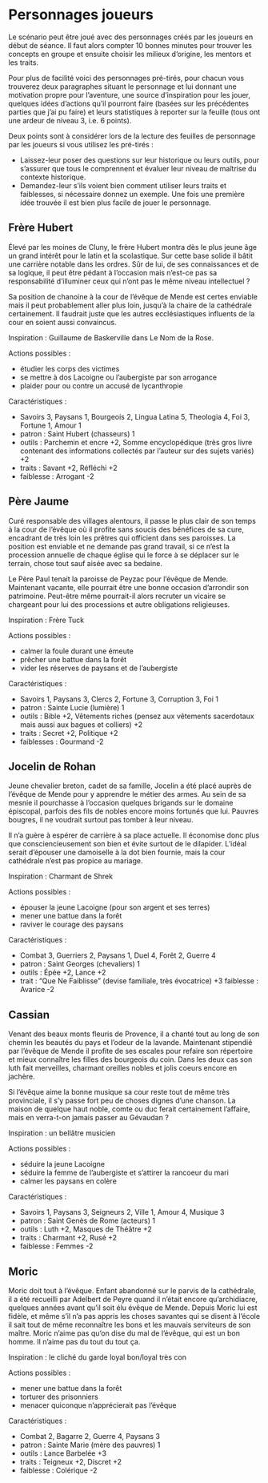 # Personnages joueurs

Le scénario peut être joué avec des personnages créés par les joueurs en début de séance. Il faut alors compter 10 bonnes minutes pour trouver les concepts en groupe et ensuite choisir les milieux d’origine, les mentors et les traits.

Pour plus de facilité voici des personnages pré-tirés, pour chacun vous trouverez deux paragraphes situant le personnage et lui donnant une motivation propre pour l’aventure, une source d’inspiration pour les jouer, quelques idées d’actions qu’il pourront faire (basées sur les précédentes parties que j’ai pu faire) et leurs statistiques à reporter sur la feuille (tous ont une ardeur de niveau 3, i.e. 6 points).

Deux points sont à considérer lors de la lecture des feuilles de personnage par les joueurs si vous utilisez les pré-tirés :

* Laissez-leur poser des questions sur leur historique ou leurs outils, pour s’assurer que tous le comprennent et évaluer leur niveau de maîtrise du contexte historique.
* Demandez-leur s’ils voient bien comment utiliser leurs traits et faiblesses, si nécessaire donnez un exemple. Une fois une première idée trouvée il est bien plus facile de jouer le personnage.

## Frère Hubert

Élevé par les moines de Cluny, le frère Hubert montra dès le plus jeune âge un grand intérêt pour le latin et la scolastique. Sur cette base solide il bâtit une carrière notable dans les ordres. Sûr de lui, de ses connaissances et de sa logique, il peut être pédant à l’occasion mais n’est-ce pas sa responsabilité d’illuminer ceux qui n’ont pas le même niveau intellectuel ?

Sa position de chanoine à la cour de l’évêque de Mende est certes enviable mais il peut probablement aller plus loin, jusqu’à la chaire de la cathédrale certainement. Il faudrait juste que les autres ecclésiastiques influents de la cour en soient aussi convaincus.

Inspiration : Guillaume de Baskerville dans Le Nom de la Rose.

Actions possibles :

* étudier les corps des victimes
* se mettre à dos Lacoigne ou l’aubergiste par son arrogance
* plaider pour ou contre un accusé de lycanthropie

Caractéristiques :

* Savoirs 3, Paysans 1, Bourgeois 2, Lingua Latina 5, Theologia 4, Foi 3, Fortune 1, Amour 1
* patron : Saint Hubert (chasseurs) 1
* outils : Parchemin et encre +2, Somme encyclopédique (très gros livre contenant des informations collectés par l’auteur sur des sujets variés) +2
* traits : Savant +2, Réfléchi +2
* faiblesse : Arrogant -2

## Père Jaume

Curé responsable des villages alentours, il passe le plus clair de son temps à la cour de l’évêque où il profite sans soucis des bénéfices de sa cure, encadrant de très loin les prêtres qui officient dans ses paroisses. La position est enviable et ne demande pas grand travail, si ce n’est la procession annuelle de chaque église qui le force à se déplacer sur le terrain, chose tout sauf aisée avec sa bedaine.

Le Père Paul tenait la paroisse de Peyzac pour l’évêque de Mende. Maintenant vacante, elle pourrait être une bonne occasion d’arrondir son patrimoine. Peut-être même pourrait-il alors recruter un vicaire se chargeant pour lui des processions et autre obligations religieuses.

Inspiration : Frère Tuck

Actions possibles :

* calmer la foule durant une émeute
* prêcher une battue dans la forêt
* vider les réserves de paysans et de l’aubergiste

Caractéristiques :

* Savoirs 1, Paysans 3, Clercs 2, Fortune 3, Corruption 3, Foi 1
* patron : Sainte Lucie (lumière) 1
* outils : Bible +2, Vêtements riches (pensez aux vêtements sacerdotaux mais aussi aux bagues et colliers) +2
* traits : Secret +2, Politique +2
* faiblesses : Gourmand -2

## Jocelin de Rohan

Jeune chevalier breton, cadet de sa famille, Jocelin a été placé auprès de l’évêque de Mende pour y apprendre le métier des armes. Au sein de sa mesnie il pourchasse à l’occasion quelques brigands sur le domaine épiscopal, parfois des fils de nobles encore moins fortunés que lui. Pauvres bougres, il ne voudrait surtout pas tomber à leur niveau.

Il n’a guère à espérer de carrière à sa place actuelle. Il économise donc plus que consciencieusement son bien et évite surtout de le dilapider. L’idéal serait d’épouser une damoiselle à la dot bien fournie, mais la cour cathédrale n’est pas propice au mariage.

Inspiration : Charmant de Shrek

Actions possibles :

* épouser la jeune Lacoigne (pour son argent et ses terres)
* mener une battue dans la forêt
* raviver le courage des paysans

Caractéristiques :

* Combat 3, Guerriers 2, Paysans 1, Duel 4, Forêt 2, Guerre 4
* patron : Saint Georges (chevaliers) 1
* outils : Épée +2, Lance +2
* trait : “Que Ne Faiblisse” (devise familiale, très évocatrice) +3
faiblesse : Avarice -2

## Cassian

Venant des beaux monts fleuris de Provence, il a chanté tout au long de son chemin les beautés du pays et l’odeur de la lavande. Maintenant stipendié par l’évêque de Mende il profite de ses escales pour refaire son répertoire et mieux connaître les filles des bourgeois du coin. Dans les deux cas son luth fait merveilles, charmant oreilles nobles et jolis coeurs encore en jachère.

Si l’évêque aime la bonne musique sa cour reste tout de même très provinciale, il s’y passe fort peu de choses dignes d’une chanson. La maison de quelque haut noble, comte ou duc ferait certainement l’affaire, mais en verra-t-on jamais passer au Gévaudan ?

Inspiration : un bellâtre musicien

Actions possibles :

* séduire la jeune Lacoigne
* séduire la femme de l’aubergiste et s’attirer la rancoeur du mari
* calmer les paysans en colère

Caractéristiques :

* Savoirs 1, Paysans 3, Seigneurs 2, Ville 1, Amour 4, Musique 3
* patron : Saint Genès de Rome (acteurs) 1
* outils : Luth +2, Masques de Théâtre +2
* traits : Charmant +2, Rusé +2
* faiblesse : Femmes -2

## Moric

Moric doit tout à l’évêque. Enfant abandonné sur le parvis de la cathédrale, il a été recueilli par Adelbert de Peyre quand il n’était encore qu’archidiacre, quelques années avant qu’il soit élu évêque de Mende. Depuis Moric lui est fidèle, et même s’il n’a pas appris les choses savantes qui se disent à l’école il sait tout de même reconnaître les bons et les mauvais serviteurs de son maître. Moric n’aime pas qu’on dise du mal de l’évêque, qui est un bon homme. Il n’aime pas du tout du tout ça.

Inspiration : le cliché du garde loyal bon/loyal très con

Actions possibles :

* mener une battue dans la forêt
* torturer des prisonniers
* menacer quiconque n’apprécierait pas l’évêque

Caractéristiques :

* Combat 2, Bagarre 2, Guerre 4, Paysans 3
* patron : Sainte Marie (mère des pauvres) 1
* outils : Lance Barbelée +3
* traits : Teigneux +2, Discret +2
* faiblesse : Colérique -2



